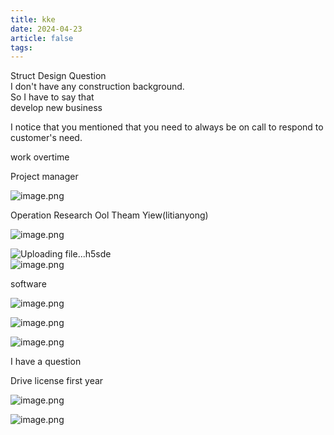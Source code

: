 ```yaml
---
title: kke
date: 2024-04-23
article: false
tags: 
---
```


Struct Design Question  
I don't have any construction background.  
So I have to say that  
develop new business

I notice that you mentioned that you need to always be on call to respond to customer's need.

work overtime

Project manager 

![image.png](https://oss.naglfar28.com/naglfar28/202404241456562.png)

Operation Research Ool Theam Yiew(litianyong)

![image.png](https://oss.naglfar28.com/naglfar28/202404241500535.png)

![Uploading file...h5sde]()  
![image.png](https://oss.naglfar28.com/naglfar28/202404241504270.png)  

software

![image.png](https://oss.naglfar28.com/naglfar28/202404241508976.png)

![image.png](https://oss.naglfar28.com/naglfar28/202404241510597.png)

![image.png](https://oss.naglfar28.com/naglfar28/202404241512023.png)

I have a question

Drive license
first year

![image.png](https://oss.naglfar28.com/naglfar28/202404241537166.png)

![image.png](https://oss.naglfar28.com/naglfar28/202404241538848.png)


